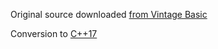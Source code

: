 Original source downloaded [from Vintage Basic](http://www.vintage-basic.net/games.html)

Conversion to [C++17](https://en.wikipedia.org/wiki/C%2B%2B17)